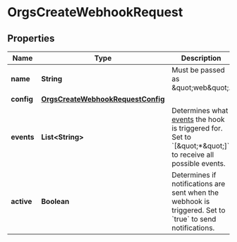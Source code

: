 

# OrgsCreateWebhookRequest


## Properties

| Name | Type | Description | Notes |
|------------ | ------------- | ------------- | -------------|
|**name** | **String** | Must be passed as \&quot;web\&quot;. |  |
|**config** | [**OrgsCreateWebhookRequestConfig**](OrgsCreateWebhookRequestConfig.md) |  |  |
|**events** | **List&lt;String&gt;** | Determines what [events](https://docs.github.com/webhooks/event-payloads) the hook is triggered for. Set to &#x60;[\&quot;*\&quot;]&#x60; to receive all possible events. |  [optional] |
|**active** | **Boolean** | Determines if notifications are sent when the webhook is triggered. Set to &#x60;true&#x60; to send notifications. |  [optional] |



